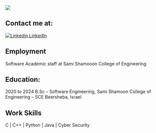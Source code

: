 ![](https://komarev.com/ghpvc/?username=GenadyKogan&label=PROFILE+VIEWS)
## Contact me at:
[![Linkedin](https://i.stack.imgur.com/gVE0j.png) LinkedIn](https://www.linkedin.com/in/marwan-gama/) <br />
## Employment
  Software Academic staff at Sami Shamooon College of Engineering
## Education:
2020 to 2024	B.Sc – Software Engineering, Sami Shamoon College of Engineering – SCE Beersheba, Israel

## Work Skills
  C | C++ | Python | Java | Cyber Security 
